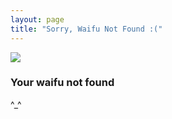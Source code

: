 ```yaml
---
layout: page
title: "Sorry, Waifu Not Found :("
---
```

![](https://media.tenor.com/images/0f1488ba639e7e7c9dce0bc6a4ede996/tenor.gif)
### Your waifu not found
^_^
